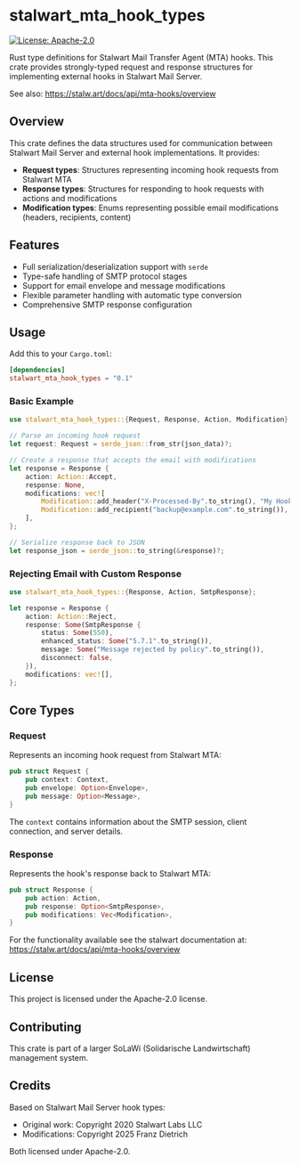 # stalwart_mta_hook_types

[![License: Apache-2.0](https://img.shields.io/badge/License-Apache%202.0-blue.svg)](https://opensource.org/licenses/Apache-2.0)

Rust type definitions for Stalwart Mail Transfer Agent (MTA) hooks. This crate provides strongly-typed request and response structures for implementing external hooks in Stalwart Mail Server.

See also: https://stalw.art/docs/api/mta-hooks/overview

## Overview

This crate defines the data structures used for communication between Stalwart Mail Server and external hook implementations. It provides:

- **Request types**: Structures representing incoming hook requests from Stalwart MTA
- **Response types**: Structures for responding to hook requests with actions and modifications
- **Modification types**: Enums representing possible email modifications (headers, recipients, content)

## Features

- Full serialization/deserialization support with `serde`
- Type-safe handling of SMTP protocol stages
- Support for email envelope and message modifications
- Flexible parameter handling with automatic type conversion
- Comprehensive SMTP response configuration

## Usage

Add this to your `Cargo.toml`:

```toml
[dependencies]
stalwart_mta_hook_types = "0.1"
```

### Basic Example

```rust
use stalwart_mta_hook_types::{Request, Response, Action, Modification};

// Parse an incoming hook request
let request: Request = serde_json::from_str(json_data)?;

// Create a response that accepts the email with modifications
let response = Response {
    action: Action::Accept,
    response: None,
    modifications: vec![
        Modification::add_header("X-Processed-By".to_string(), "My Hook".to_string()),
        Modification::add_recipient("backup@example.com".to_string()),
    ],
};

// Serialize response back to JSON
let response_json = serde_json::to_string(&response)?;
```

### Rejecting Email with Custom Response

```rust
use stalwart_mta_hook_types::{Response, Action, SmtpResponse};

let response = Response {
    action: Action::Reject,
    response: Some(SmtpResponse {
        status: Some(550),
        enhanced_status: Some("5.7.1".to_string()),
        message: Some("Message rejected by policy".to_string()),
        disconnect: false,
    }),
    modifications: vec![],
};
```

## Core Types

### Request

Represents an incoming hook request from Stalwart MTA:

```rust
pub struct Request {
    pub context: Context,
    pub envelope: Option<Envelope>,
    pub message: Option<Message>,
}
```

The `context` contains information about the SMTP session, client connection, and server details.

### Response

Represents the hook's response back to Stalwart MTA:

```rust
pub struct Response {
    pub action: Action,
    pub response: Option<SmtpResponse>,
    pub modifications: Vec<Modification>,
}
```

For the functionality available see the stalwart documentation at: https://stalw.art/docs/api/mta-hooks/overview

## License

This project is licensed under the Apache-2.0 license.

## Contributing

This crate is part of a larger SoLaWi (Solidarische Landwirtschaft) management system. 

## Credits

Based on Stalwart Mail Server hook types:
- Original work: Copyright 2020 Stalwart Labs LLC
- Modifications: Copyright 2025 Franz Dietrich

Both licensed under Apache-2.0.
